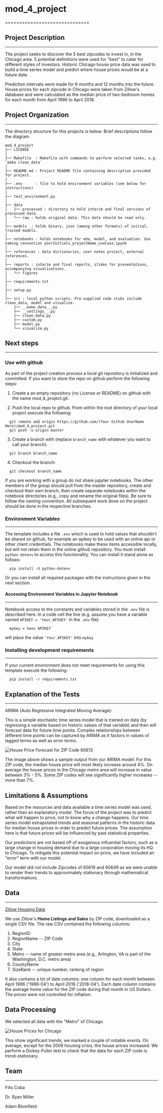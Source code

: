 # mod_4_project
==============================
## Project Description
------------
The project seeks to discover the 5 best zipcodes to invest in, in the Chicago area. 5 potential definitions were used for "best" to cater for different styles of investors. Historic Chicago house price data was used to build a time series model and predict where house prices would be at a future date.

Prediction intervals were made for 6 months and 12 months into the future.
House prices for each zipcode in Chicago were taken from Zillow's database and were calculated as the median price of two-bedroom homes for each month from April 1996 to April 2018.  

## Project Organization
------------
The directory structure for this projects is below. Brief descriptions follow the diagram.

```
mod_4_project
├── LICENSE
│
├── Makefile  : Makefile with commands to perform selected tasks, e.g. `make clean_data`
│
├── README.md : Project README file containing description provided for project.
│
├── .env      : file to hold environment variables (see below for instructions)
│
├── test_environment.py
│
├── data
│   ├── processed : directory to hold interim and final versions of processed data.
│   └── raw : holds original data. This data should be read only.
│
├── models  : holds binary, json (among other formats) of initial, trained models.
│
├── notebooks : holds notebooks for eda, model, and evaluation. Use naming convention yourInitials_projectName_useCase.ipynb
│
├── references : data dictionaries, user notes project, external references.
│
├── reports : interim and final reports, slides for presentations, accompanying visualizations.
│   └── figures
│
├── requirements.txt
│
├── setup.py
│
├── src : local python scripts. Pre-supplied code stubs include clean_data, model and visualize.
    ├── __make_data__.py
    ├── __settings__.py
    ├── clean_data.py
    ├── custom.py
    ├── model.py
    └── visualize.py

```

## Next steps

---------------
### Use with github
As part of the project creation process a local git repository is initialized and committed. If you want to store the repo on github perform the following steps:

1. Create a an empty repository (no License or README) on github with the name mod_4_project.git.

2. Push the local repo to github. From within the root directory of your local project execute the following:

```
  git remote add origin https://github.com/(Your Github UserName Here)/mod_4_project.git
  git push -u origin master
```

3. Create a branch with (replace ```branch_name``` with whatever you want to call your branch):

```
  git branch branch_name
```

4. Checkout the branch:
```
  git checkout branch_name
```

If you are working with a group do not share jupyter notebooks. The other members of the group should pull from the master repository, create and checkout their own branch, then create separate notebooks within the notebook directories (e.g., copy and rename the original files). Be sure to follow the naming convention. All subsequent work done on the project should be done in the respective branches.


### Environment Variables
-------------------
The template includes a file ```.env``` which is used to hold values that shouldn't be shared on github, for example an apikey to be used with an online api or other client credentials. The notebooks make these items accessible locally, but will not retain them in the online github repository. You must install ```python-dotenv``` to access this functionality. You can install it stand alone as follows:

```
  pip install -U python-dotenv
```

Or you can install all required packages with the instructions given in the next section.

#### Accessing Environment Variables in Jupyter Notebook
-------------
Notebook access to the constants and variables stored in the ```.env``` file is described here. In a code cell the line (e.g. assume you have a variable named ```APIKEY = 'Your_APIKEY'``` in the  ```.env``` file)

```
  mykey = %env APIKEY`  
```

will place the value ```'Your_APIKEY'``` into ```mykey```


### Installing development requirements
------------
If your current environment does not meet requirements for using this template execute the following:

```
  pip install -r requirements.txt
```


## Explanation of the Tests
-------------
ARIMA (Auto Regressive Integrated Moving Average):

This is a simple stochastic time series model that is trained on data (by regressing a variable based on historic values of that variable) and then will forecast data for future time points. Complex relationships between different time points can be captured by ARIMA as it factors in values of lagged terms as well as error terms.

![House Price Forecast for ZIP Code 60613](reports/figures/Chicago_Prediction_ZIP_60613.png "House Price Prediction")

The image above shows a sample output from our ARIMA model. For this ZIP code, the median house price will most likely increase around 4%. On average the house prices in the Chicago metro area will increase in value between 3% - 5%. Some ZIP codes will see significantly higher increases -- more than 7%. 

## Limitations & Assumptions
Based on the resources and data available a time series model was used, rather than an explanatory model. The focus of the project was to predict what will happen to price, not to know why a change happens.
Our time series model extrapolated trends and seasonal patterns in the historic data for median house prices in order to predict future prices.  The assumption here is that future prices will be influenced by past statistical properties.  

Our predictions are not based off of exogenous influential factors, such as a large change in housing demand due to a large corporation moving its HQ to Chicago. To mitigate this potential impact on price, we have included an "error" term with our model.

Our model did not include Zipcodes of 60619 and 60649 as we were unable to render their trends to approximately stationary through mathematical transformations.  

## Data
-------------
[Zillow Housing Data](https://www.zillow.com/research/data/)

We use Zillow's **Home Listings and Sales** by ZIP code, downloaded as a single CSV file. The raw CSV contained the following columns:

1. RegionID 
2. RegionName -- ZIP Code
3. City
4. State
5. Metro -- name of greater metro area (e.g., Arlington, VA is part of the Washington, D.C. metro area)
6. CountyName
7. SizeRank -- unique number, ranking of region

It also contains a lot of date columns: one column for each month between April 1996 ('1996-04') to April 2018 ('2018-04'). Each date column contains the average home value for the ZIP code during that month in US Dollars. The prices were not controlled for inflation.

## Data Processing

We selected all data with the "Metro" of Chicago.

![House Prices for Chicago](reports/figures/Chicago_Prices_1996_2018.png "Chicago House Prices")

This show significant trends; we marked a couple of notable events. On average, except for the 2008 housing crisis, the house prices increased. We perform a Dickey-Fuller test to check that the data for each ZIP code is trend-stationary.


## Team
-------------
Filis Coba

Dr. Ryan Miller

Adam Blomfield
